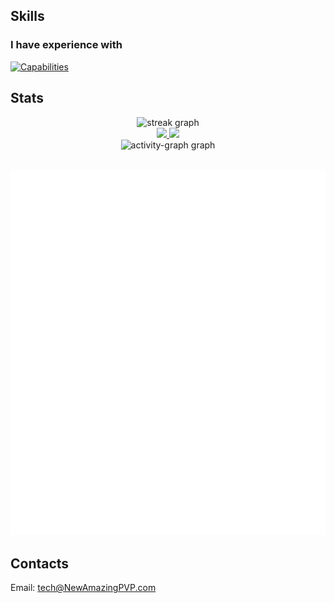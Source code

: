 ## Skills

### I have experience with

[![Capabilities](https://skillicons.dev/icons?i=java,py,cs,js,html,css,cpp,androidstudio,arduino,bash,cloudflare,opencv,cmake,discord,bots,eclipse,git,github,githubactions,gradle,unity,sqlite,idea,jquery,linux,maven,postman,robloxstudio,powershell,pr,raspberrypi,regex,replit,visualstudio,vscode,wordpress)](https://skillicons.dev)



## Stats

<!-- <details>
  <summary>Click here</summary> -->

<div align="center">

  <img src="https://streak-stats.demolab.com?user=NewAmazingPVP&locale=en&mode=weekly&theme=dracula&hide_border=false&border_radius=10" height="170" alt="streak graph" />

  <br />
  <a href="https://github.com/anuraghazra/github-readme-stats">
    <img height="165em" src="https://github-readme-stats.vercel.app/api?username=NewAmazingPVP&show_icons=true&hide_title=true&theme=transparent&count_private=true&include_all_commits=true&rank_icon=github" />
  </a>
  <a href="https://github.com/anuraghazra/convoychat">
    <img height="165em" src="https://github-readme-stats.vercel.app/api/top-langs/?username=NewAmazingPVP&langs_count=8&layout=compact&hide_border=false&hide_title=true&theme=transparent" />
  </a>

  <br />
  <img src="https://github-readme-activity-graph.vercel.app/graph?username=NewAmazingPVP&radius=16&theme=dracula&area=true&order=5" height="300" alt="activity-graph graph" />

</div>
<br />

![Metrics](/github-metrics.svg)

<!-- </details> -->

## Contacts
Email: [tech@NewAmazingPVP.com](mailto:tech@NewAmazingPVP.com)
